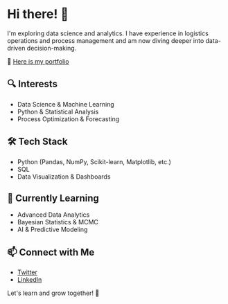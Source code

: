 # Hi there! 👋

I'm exploring data science and analytics. I have experience in logistics operations and process management and am now diving deeper into data-driven decision-making.

📌 [Here is my portfolio](https://github.com/kej511/data-science-portfolio)

## 🔍 Interests
- Data Science & Machine Learning
- Python & Statistical Analysis
- Process Optimization & Forecasting

## 🛠️ Tech Stack
- Python (Pandas, NumPy, Scikit-learn, Matplotlib, etc.)
- SQL
- Data Visualization & Dashboards

## 🌱 Currently Learning
- Advanced Data Analytics
- Bayesian Statistics & MCMC
- AI & Predictive Modeling

## 📫 Connect with Me
- [Twitter]() 
- [LinkedIn]()

Let's learn and grow together! 🚀


